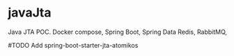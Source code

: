 # javaJta
Java JTA POC. Docker compose, Spring Boot, Spring Data Redis, RabbitMQ, 

#TODO
Add spring-boot-starter-jta-atomikos 
